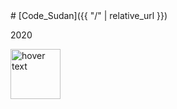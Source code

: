 <link rel="stylesheet" type="text/css" media="all" href="https://github.com/code-sudan/home/tree/master/assets/css/front.css" />
# [Code_Sudan]({{ "/" | relative_url }})

2020

<p align="left">
  <img src="../images/icon1.png" width="80" title="hover text">
</p>
